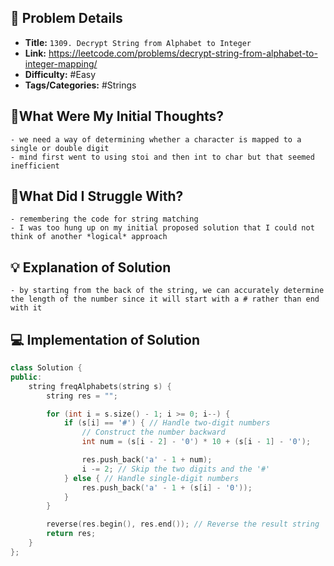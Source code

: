 ## 📝 Problem Details

- **Title:** `1309. Decrypt String from Alphabet to Integer`
- **Link:** https://leetcode.com/problems/decrypt-string-from-alphabet-to-integer-mapping/
- **Difficulty:** #Easy 
- **Tags/Categories:** #Strings 

## 💭What Were My Initial Thoughts?

```
- we need a way of determining whether a character is mapped to a single or double digit
- mind first went to using stoi and then int to char but that seemed inefficient
```

## 🤔What Did I Struggle With?

```
- remembering the code for string matching 
- I was too hung up on my initial proposed solution that I could not think of another *logical* approach
```

## 💡 Explanation of Solution

```
- by starting from the back of the string, we can accurately determine the length of the number since it will start with a # rather than end with it 
```
## 💻 Implementation of Solution

```cpp
class Solution {
public:
    string freqAlphabets(string s) {
        string res = "";

        for (int i = s.size() - 1; i >= 0; i--) {
            if (s[i] == '#') { // Handle two-digit numbers
                // Construct the number backward
                int num = (s[i - 2] - '0') * 10 + (s[i - 1] - '0'); 

                res.push_back('a' - 1 + num);
                i -= 2; // Skip the two digits and the '#'
            } else { // Handle single-digit numbers
                res.push_back('a' - 1 + (s[i] - '0'));
            }
        }

        reverse(res.begin(), res.end()); // Reverse the result string
        return res;
    }
};
```